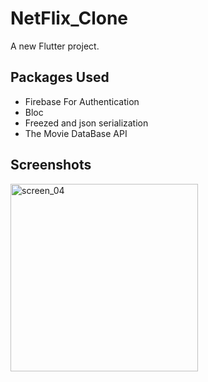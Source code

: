 # NetFlix_Clone

A new Flutter project.

## Packages Used

<ul>
  <li>Firebase For Authentication</li>
  <li>Bloc</li>
  <li>Freezed and json serialization</li>
  <li>The Movie DataBase API</li>
</ul>

## Screenshots


<img src="https://github.com/adarshsudhi/Netflix_Clone/blob/main/assets/animation.gif.mp4" alt="screen_04" height="300" />
